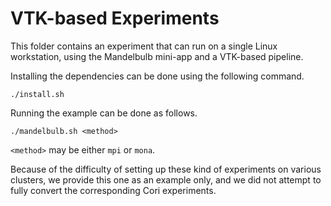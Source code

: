 # VTK-based Experiments

This folder contains an experiment that can run on a single
Linux workstation, using the Mandelbulb mini-app and a VTK-based pipeline.

Installing the dependencies can be done using the following command.

```
./install.sh
```

Running the example can be done as follows.

```
./mandelbulb.sh <method>
```

`<method>` may be either `mpi` or `mona`.

Because of the difficulty of setting up these kind of experiments
on various clusters, we provide this one as an example only, and
we did not attempt to fully convert the corresponding Cori
experiments.
